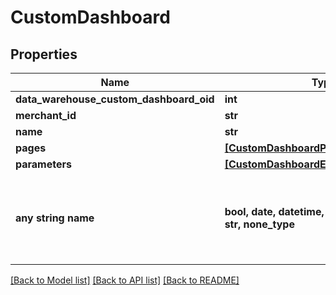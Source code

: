 # CustomDashboard


## Properties
Name | Type | Description | Notes
------------ | ------------- | ------------- | -------------
**data_warehouse_custom_dashboard_oid** | **int** |  | [optional] 
**merchant_id** | **str** |  | [optional] 
**name** | **str** |  | [optional] 
**pages** | [**[CustomDashboardPage]**](CustomDashboardPage.md) |  | [optional] 
**parameters** | [**[CustomDashboardExecutionParameter]**](CustomDashboardExecutionParameter.md) |  | [optional] 
**any string name** | **bool, date, datetime, dict, float, int, list, str, none_type** | any string name can be used but the value must be the correct type | [optional]

[[Back to Model list]](../README.md#documentation-for-models) [[Back to API list]](../README.md#documentation-for-api-endpoints) [[Back to README]](../README.md)


